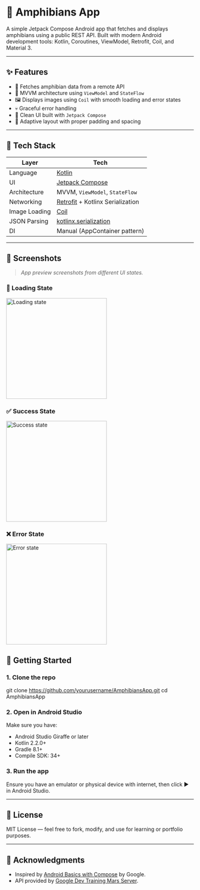 # 🐸 Amphibians App

A simple Jetpack Compose Android app that fetches and displays amphibians using a public REST API. Built with modern Android development tools: Kotlin, Coroutines, ViewModel, Retrofit, Coil, and Material 3.

---

## ✨ Features

- 📡 Fetches amphibian data from a remote API
- 🧪 MVVM architecture using `ViewModel` and `StateFlow`
- 🖼️ Displays images using `Coil` with smooth loading and error states
- 💀 Graceful error handling
- 🧩 Clean UI built with `Jetpack Compose`
- 📱 Adaptive layout with proper padding and spacing

---

## 🧱 Tech Stack

| Layer         | Tech                                                         |
|---------------|--------------------------------------------------------------|
| Language      | [Kotlin](https://kotlinlang.org/)                            |
| UI            | [Jetpack Compose](https://developer.android.com/jetpack/compose) |
| Architecture  | MVVM, `ViewModel`, `StateFlow`                               |
| Networking    | [Retrofit](https://square.github.io/retrofit/) + Kotlinx Serialization |
| Image Loading | [Coil](https://github.com/coil-kt/coil)                      |
| JSON Parsing  | [kotlinx.serialization](https://github.com/Kotlin/kotlinx.serialization) |
| DI            | Manual (AppContainer pattern)                                |

---

## 📸 Screenshots

> _App preview screenshots from different UI states._

### 🔄 Loading State  
<img width="270" src="https://github.com/user-attachments/assets/231bed1d-fdd5-4b91-b6c1-78c42abde2c2" alt="Loading state" />

### ✅ Success State  
<img width="270" src="https://github.com/user-attachments/assets/d4f7b750-8b0c-4bf1-bc59-9d2535f4aa09" alt="Success state" />

### ❌ Error State  
<img width="270" src="https://github.com/user-attachments/assets/5f14c938-0c09-487f-8a56-a72e5ed0effb" alt="Error state" />


## 🚀 Getting Started

### 1. Clone the repo

git clone https://github.com/yourusername/AmphibiansApp.git
cd AmphibiansApp


### 2. Open in Android Studio

Make sure you have:

* Android Studio Giraffe or later
* Kotlin 2.2.0+
* Gradle 8.1+
* Compile SDK: 34+

### 3. Run the app

Ensure you have an emulator or physical device with internet, then click ▶️ in Android Studio.

---

## 📄 License

MIT License — feel free to fork, modify, and use for learning or portfolio purposes.

---

## 🙌 Acknowledgments

* Inspired by [Android Basics with Compose](https://developer.android.com/courses/android-basics-compose/course) by Google.
* API provided by [Google Dev Training Mars Server](https://android-kotlin-fun-mars-server.appspot.com/amphibians).
